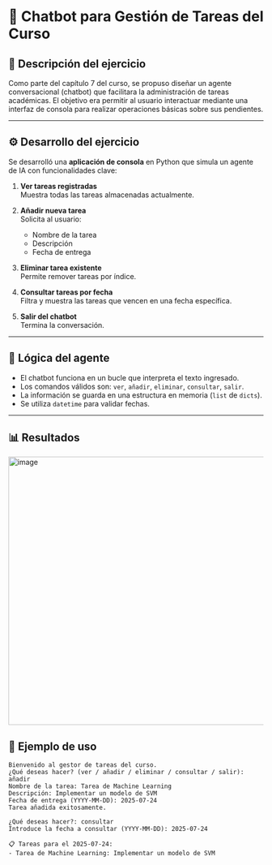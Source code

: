 # 📝 Chatbot para Gestión de Tareas del Curso 

## 📌 Descripción del ejercicio  
Como parte del capítulo 7 del curso, se propuso diseñar un agente conversacional (chatbot) que facilitara la administración de tareas académicas. El objetivo era permitir al usuario interactuar mediante una interfaz de consola para realizar operaciones básicas sobre sus pendientes.

---

## ⚙️ Desarrollo del ejercicio  

Se desarrolló una **aplicación de consola** en Python que simula un agente de IA con funcionalidades clave:

1. **Ver tareas registradas**  
   Muestra todas las tareas almacenadas actualmente.

2. **Añadir nueva tarea**  
   Solicita al usuario:  
   - Nombre de la tarea  
   - Descripción  
   - Fecha de entrega  

3. **Eliminar tarea existente**  
   Permite remover tareas por índice.

4. **Consultar tareas por fecha**  
   Filtra y muestra las tareas que vencen en una fecha específica.

5. **Salir del chatbot**  
   Termina la conversación.

---

## 🧠 Lógica del agente  

- El chatbot funciona en un bucle que interpreta el texto ingresado.
- Los comandos válidos son: `ver`, `añadir`, `eliminar`, `consultar`, `salir`.
- La información se guarda en una estructura en memoria (`list` de `dicts`).
- Se utiliza `datetime` para validar fechas.

---
## 📊 Resultados
<img width="898" height="529" alt="image" src="https://github.com/user-attachments/assets/1b1f0a8e-7337-4f61-86ed-baa15e76c998" />

## 💬 Ejemplo de uso  

```plaintext
Bienvenido al gestor de tareas del curso.
¿Qué deseas hacer? (ver / añadir / eliminar / consultar / salir): añadir
Nombre de la tarea: Tarea de Machine Learning
Descripción: Implementar un modelo de SVM
Fecha de entrega (YYYY-MM-DD): 2025-07-24
Tarea añadida exitosamente.

¿Qué deseas hacer?: consultar
Introduce la fecha a consultar (YYYY-MM-DD): 2025-07-24

📋 Tareas para el 2025-07-24:
- Tarea de Machine Learning: Implementar un modelo de SVM
